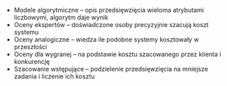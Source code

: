 - Modele algorytmiczne – opis przedsięwzięcia wieloma atrybutami liczbowymi, algorytm daje wynik
- Oceny ekspertów – doświadczone osoby precyzyjnie szacują koszt systemu
- Oceny analogiczne – wiedza ile podobne systemy kosztowały w przeszłości 
- Oceny dla wygranej – na podstawie kosztu szacowanego przez klienta i konkurencję
- Szacowanie wstępujące – podzielenie przedsięwzięcia na mniejsze zadania i liczenie ich kosztu